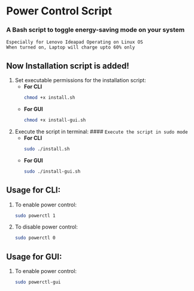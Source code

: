 # Power Control Script
### A Bash script to toggle energy-saving mode on your system 
`Especially for Lenovo Ideapad Operating on Linux OS`<br>
`When turned on, Laptop will charge upto 60% only`
## Now Installation script is added!
1. Set executable permissions for the installation script:
   * <b>For CLI</b>
      ```bash
      chmod +x install.sh
   
   * <b>For GUI</b>
      ```bash
      chmod +x install-gui.sh
   
2. Execute the script in terminal: #### `Execute the script in sudo mode`
   * <b>For CLI</b>
      ```bash
      sudo ./install.sh
   
   * <b>For GUI</b>
      ```bash
      sudo ./install-gui.sh
   
## Usage for CLI:
1. To enable power control:
   ```bash
   sudo powerctl 1
2. To disable power control:
   ```bash
   sudo powerctl 0

## Usage for GUI:
1. To enable power control:
   ```bash
   sudo powerctl-gui
